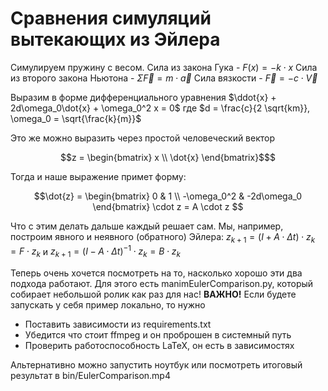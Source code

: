 # Сравнения симуляций вытекающих из Эйлера
  
Симулируем пружину с весом. 
Сила из закона Гука - $F(x) = -k \cdot x$
Сила из второго закона Ньютона - $\Sigma \vec{F} = m \cdot \vec{a}$
Сила вязкости - $\vec{F} = -c \cdot \vec{V}$

Выразим в форме дифференциального уравнения
$\ddot{x} + 2d\omega_0\dot{x} + \omega_0^2 x = 0$
где
$d = \frac{c}{2 \sqrt{km}}, \omega_0 = \sqrt{\frac{k}{m}}$

Это же можно выразить через простой человеческий вектор 
```math
z =
    \begin{bmatrix}
        x \\
        \dot{x} 
    \end{bmatrix}$
```
Тогда и наше выражение примет форму:
```math
\dot{z} =
    \begin{bmatrix}
        0 & 1 \\
        -\omega_0^2 & -2d\omega_0 
    \end{bmatrix}
    \cdot z = A \cdot z 
```
Что с этим делать дальше каждый решает сам. Мы, например, построим явного и неявного (обратного) Эйлера:
$z_{k+1} = (I + A\cdot\Delta t)\cdot z_k = F\cdot z_k$
и
$z_{k+1} = (I - A\cdot\Delta t)^{-1}\cdot z_k = B\cdot z_k$

Теперь очень хочется посмотреть на то, насколько хорошо эти два подхода работают. Для этого есть manimEulerComparison.py, который собирает небольшой ролик как раз для нас!
**ВАЖНО!** Если будете запускать у себя пример локально, то нужно

 - Поставить зависимости из requirements.txt
 - Убедится что стоит ffmpeg и он проброшен в системный путь
 - Проверить работоспособность LaTeX, он есть в зависимостях
 
 Альтернативно можно запустить ноутбук или посмотреть итоговый результат в bin/EulerComparison.mp4

